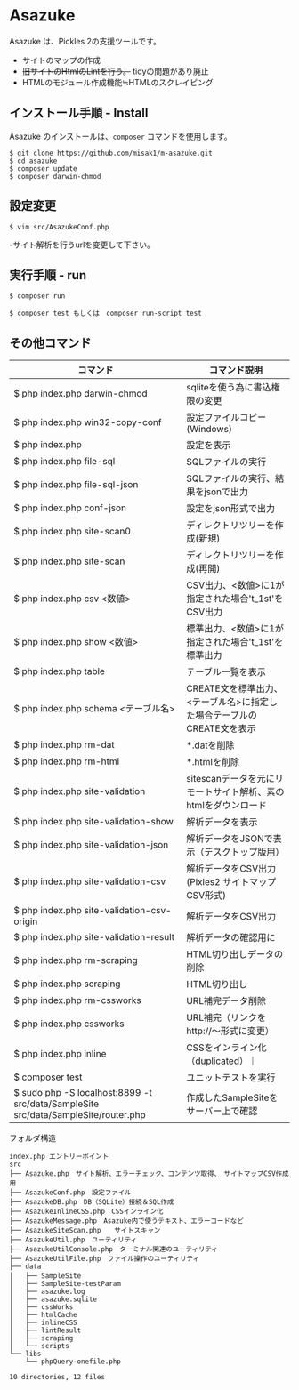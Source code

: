 Asazuke
=========

Asazuke は、Pickles 2の支援ツールです。

- サイトのマップの作成
- <strike>旧サイトのHtmlのLintを行う。</strike> tidyの問題があり廃止
- HTMLのモジュール作成機能≒HTMLのスクレイピング

## インストール手順 - Install

Asazuke のインストールは、`composer` コマンドを使用します。

```
$ git clone https://github.com/misak1/m-asazuke.git
$ cd asazuke
$ composer update
$ composer darwin-chmod
```

## 設定変更
```
$ vim src/AsazukeConf.php
```
-サイト解析を行うurlを変更して下さい。

## 実行手順 - run
```
$ composer run

$ composer test もしくは　composer run-script test
```

## その他コマンド
|コマンド|コマンド説明|
|---|---|
|$ php index.php darwin-chmod|sqliteを使う為に書込権限の変更|
|$ php index.php win32-copy-conf|設定ファイルコピー(Windows)|
|$ php index.php |設定を表示|
|$ php index.php file-sql|SQLファイルの実行|
|$ php index.php file-sql-json|SQLファイルの実行、結果をjsonで出力|
|$ php index.php conf-json|設定をjson形式で出力|
|$ php index.php site-scan0|ディレクトリツリーを作成(新規)|
|$ php index.php site-scan|ディレクトリツリーを作成(再開)|
|$ php index.php csv <数値>|CSV出力、<数値>に1が指定された場合't_1st'をCSV出力|
|$ php index.php show <数値>|標準出力、<数値>に1が指定された場合't_1st'を標準出力|
|$ php index.php table|テーブル一覧を表示|
|$ php index.php schema <テーブル名>|CREATE文を標準出力、<テーブル名>に指定した場合テーブルのCREATE文を表示|
|$ php index.php rm-dat|*.datを削除|
|$ php index.php rm-html|*.htmlを削除|
|$ php index.php site-validation|sitescanデータを元にリモートサイト解析、素のhtmlをダウンロード|
|$ php index.php site-validation-show|解析データを表示|
|$ php index.php site-validation-json|解析データをJSONで表示（デスクトップ版用）|
|$ php index.php site-validation-csv|解析データをCSV出力(Pixles2 サイトマップCSV形式)|
|$ php index.php site-validation-csv-origin|解析データをCSV出力|
|$ php index.php site-validation-result|解析データの確認用に|
|$ php index.php rm-scraping|HTML切り出しデータの削除|
|$ php index.php scraping|HTML切り出し|
|$ php index.php rm-cssworks|URL補完データ削除|
|$ php index.php cssworks|URL補完（リンクをhttp://〜形式に変更）|
|$ php index.php inline| CSSをインライン化（duplicated）｜
|$ composer test|ユニットテストを実行|
|$ sudo php -S localhost:8899 -t src/data/SampleSite src/data/SampleSite/router.php|作成したSampleSiteをサーバー上で確認|


フォルダ構造

```
index.php エントリーポイント
src
├── Asazuke.php　サイト解析、エラーチェック、コンテンツ取得、　サイトマップCSV作成用
├── AsazukeConf.php　設定ファイル
├── AsazukeDB.php　DB（SQLite）接続＆SQL作成
├── AsazukeInlineCSS.php　CSSインライン化
├── AsazukeMessage.php　Asazuke内で使うテキスト、エラーコードなど
├── AsazukeSiteScan.php　　サイトスキャン
├── AsazukeUtil.php　ユーティリティ
├── AsazukeUtilConsole.php　ターミナル関連のユーティリティ
├── AsazukeUtilFile.php　ファイル操作のユーティリティ
├── data
│   ├── SampleSite　
│   ├── SampleSite-testParam
│   ├── asazuke.log
│   ├── asazuke.sqlite
│   ├── cssWorks
│   ├── htmlCache
│   ├── inlineCSS
│   ├── lintResult
│   ├── scraping
│   └── scripts
└── libs
    └── phpQuery-onefile.php

10 directories, 12 files
```
